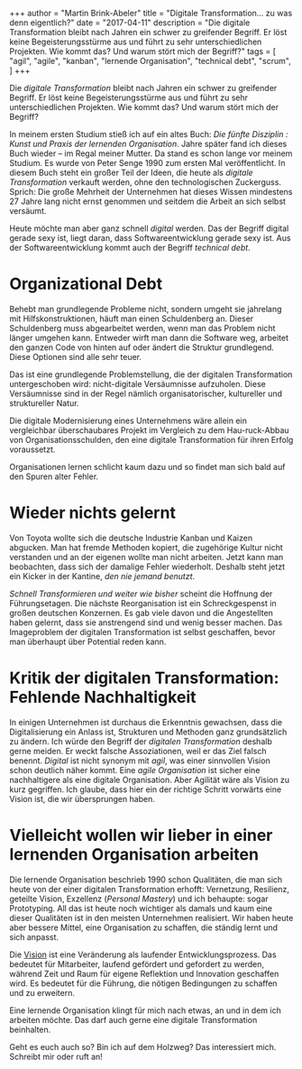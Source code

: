 +++
author = "Martin Brink-Abeler"
title = "Digitale Transformation… zu was denn eigentlich?"
date = "2017-04-11"
description = "Die digitale Transformation bleibt nach Jahren ein schwer zu greifender Begriff. Er löst keine Begeisterungsstürme aus und führt zu sehr unterschiedlichen Projekten. Wie kommt das? Und warum stört mich der Begriff?"
tags = [
"agil", "agile", "kanban", "lernende Organisation", "technical debt", "scrum", 
]
+++

Die *digitale Transformation* bleibt nach Jahren ein schwer zu greifender Begriff. Er löst keine Begeisterungsstürme aus und führt zu sehr unterschiedlichen Projekten. Wie kommt das? Und warum stört mich der Begriff?

In meinem ersten Studium stieß ich auf ein altes Buch: *Die fünfte Disziplin : Kunst und Praxis der lernenden Organisation*. Jahre später fand ich dieses Buch wieder – im Regal meiner Mutter. Da stand es schon lange vor meinem Studium. Es wurde von Peter Senge 1990 zum ersten Mal veröffentlicht. In diesem Buch steht ein großer Teil der Ideen, die heute als *digitale Transformation* verkauft werden, ohne den technologischen Zuckerguss. Sprich: Die große Mehrheit der Unternehmen hat dieses Wissen mindestens 27 Jahre lang nicht ernst genommen und seitdem die Arbeit an sich selbst versäumt.

Heute möchte man aber ganz schnell *digital* werden. Das der Begriff digital gerade sexy ist, liegt daran, dass Softwareentwicklung gerade sexy ist. Aus der Softwareentwicklung kommt auch der Begriff *technical debt*.

# Organizational Debt

Behebt man grundlegende Probleme nicht, sondern umgeht sie jahrelang mit Hilfskonstruktionen, häuft man einen Schuldenberg an. Dieser Schuldenberg muss abgearbeitet werden, wenn man das Problem nicht länger umgehen kann. Entweder wirft man dann die Software weg, arbeitet den ganzen Code von hinten auf oder ändert die Struktur grundlegend. Diese Optionen sind alle sehr teuer.

Das ist eine grundlegende Problemstellung, die der digitalen Transformation untergeschoben wird: nicht-digitale Versäumnisse aufzuholen. Diese Versäumnisse sind in der Regel nämlich organisatorischer, kultureller und struktureller Natur.

Die digitale Modernisierung eines Unternehmens wäre allein ein vergleichbar überschaubares Projekt im Vergleich zu dem Hau-ruck-Abbau von Organisationsschulden, den eine digitale Transformation für ihren Erfolg voraussetzt.

Organisationen lernen schlicht kaum dazu und so findet man sich bald auf den Spuren alter Fehler.

# Wieder nichts gelernt

Von Toyota wollte sich die deutsche Industrie Kanban und Kaizen abgucken. Man hat fremde Methoden kopiert, die zugehörige Kultur nicht verstanden und an der eigenen wollte man nicht arbeiten. Jetzt kann man beobachten, dass sich der damalige Fehler wiederholt. Deshalb steht jetzt ein Kicker in der Kantine, *den nie jemand benutzt*.

*Schnell Transformieren und weiter wie bisher* scheint die Hoffnung der Führungsetagen. Die nächste Reorganisation ist ein Schreckgespenst in großen deutschen Konzernen. Es gab viele davon und die Angestellten haben gelernt, dass sie anstrengend sind und wenig besser machen. Das Imageproblem der digitalen Transformation ist selbst geschaffen, bevor man überhaupt über Potential reden kann.

# Kritik der digitalen Transformation: Fehlende Nachhaltigkeit

In einigen Unternehmen ist durchaus die Erkenntnis gewachsen, dass die Digitalisierung ein Anlass ist, Strukturen und Methoden ganz grundsätzlich zu ändern. Ich würde den Begriff der *digitalen Transformation* deshalb gerne meiden. Er weckt falsche Assoziationen, weil er das Ziel falsch benennt. *Digital* ist nicht synonym mit *agil*, was einer sinnvollen Vision schon deutlich näher kommt. Eine *agile Organisation* ist sicher eine nachhaltigere als eine digitale Organisation. Aber Agilität wäre als Vision zu kurz gegriffen. Ich glaube, dass hier ein der richtige Schritt vorwärts eine Vision ist, die wir übersprungen haben.

# Vielleicht wollen wir lieber in einer lernenden Organisation arbeiten

Die lernende Organisation beschrieb 1990 schon Qualitäten, die man sich heute von der einer digitalen Transformation erhofft: Vernetzung, Resilienz, geteilte Vision, Exzellenz (*Personal Mastery*) und ich behaupte: sogar Prototyping. All das ist heute noch wichtiger als damals und kaum eine dieser Qualitäten ist in den meisten Unternehmen realisiert. Wir haben heute aber bessere Mittel, eine Organisation zu schaffen, die ständig lernt und sich anpasst.

Die [Vision](https://vernetztesarbeiten.de/2017/02/07/strategien-und-wo-man-sie-findet/) ist eine Veränderung als laufender Entwicklungsprozess. Das bedeutet für Mitarbeiter, laufend gefördert und gefordert zu werden, während Zeit und Raum für eigene Reflektion und Innovation geschaffen wird. Es bedeutet für die Führung, die nötigen Bedingungen zu schaffen und zu erweitern.

Eine lernende Organisation klingt für mich nach etwas, an und in dem ich arbeiten möchte. Das darf auch gerne eine digitale Transformation beinhalten.

Geht es euch auch so? Bin ich auf dem Holzweg? Das interessiert mich. Schreibt mir oder ruft an!